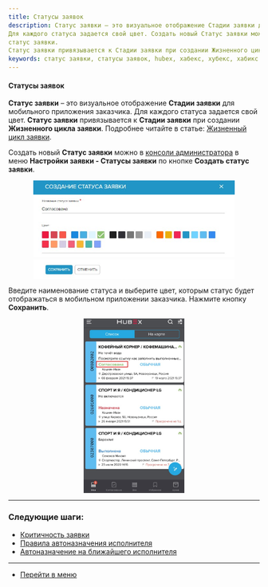 ```yaml
---
title: Статусы заявок
description: Статус заявки – это визуальное отображение Стадии заявки для мобильного приложения заказчика.
Для каждого статуса задается свой цвет. Создать новый Статус заявки можно в консоли администратора в меню Настройки заявки - Статусы заявки по кнопке Создать
статус заявки.
Статус заявки привязывается к Стадии заявки при создании Жизненного цикла заявки.
keywords: статус заявки, статусы заявок, hubex, хабекс, хубекс, хабикс
---
```

#### Статусы заявок
<html>
<meta charset="utf-8">

</html>

<body>

<p><strong>Статус заявки</strong> – это визуальное отображение <strong>Стадии заявки</strong> для мобильного приложения заказчика.
    Для каждого статуса задается свой цвет.
    <strong>Статус заявки</strong> привязывается к <strong>Стадии заявки</strong> при создании <strong>Жизненного цикла заявки</strong>. Подробнее читайте в статье: <a
            href="https://wiki.hubex.ru/docs/FAQ/RU/admin/TicketLifeCycle.html">Жизненный цикл заявки</a>.</p>


<p>Создать новый <strong>Статус заявки</strong> можно в <a href="https://wiki.hubex.ru/docs/FAQ/RU/admin/HowToEnterTheAdmin.html">консоли
    администратора</a> в меню <strong>Настройки заявки - Статусы заявки</strong> по кнопке <strong>Создать
    статус заявки</strong>.</p>

<div>
    <img style="margin: 0 auto; display: block; max-width: 80%;"
         src="/attachments/images/FAQ/ADMIN/StatusType/NewStatus.jpg"/>
</div>
<p>Введите наименование статуса и выберите цвет, которым статус будет отображаться в мобильном приложении
    заказчика. Нажмите кнопку <strong>Сохранить</strong>. </p>
<div>
    <img style="margin: 0 auto; display: block; max-width: 40%;"
         src="/attachments/images/FAQ/ADMIN/StatusType/MobCustomer.jpg"/>
</div>
</body>


___
### Следующие шаги:
- [Критичность заявки](./Criticality.md)
- [Правила автоназначения исполнителя](./RulesOfChoice.md)
- [Автоназначение на ближайшего исполнителя](./RulesOfChoiceGEO.md)

____
- [Перейти в меню](http://wiki.hubex.ru)
